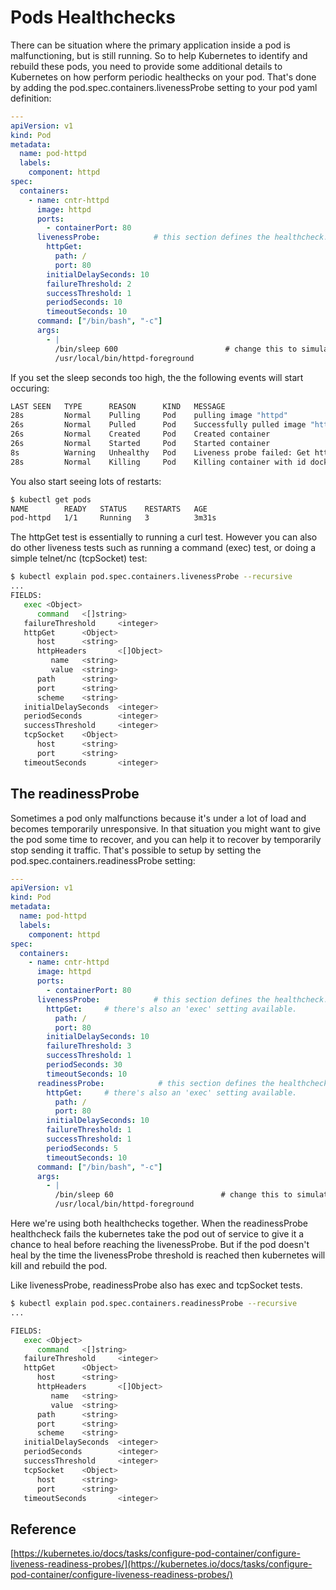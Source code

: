 # Pods Healthchecks

There can be situation where the primary application inside a pod is malfunctioning, but is still running. So to help Kubernetes to identify and rebuild these pods, you need to provide some additional details to Kubernetes on how perform periodic healthecks on your pod. That's done by adding the pod.spec.containers.livenessProbe setting to your pod yaml definition:



```yaml
---
apiVersion: v1
kind: Pod
metadata:
  name: pod-httpd
  labels:
    component: httpd
spec:
  containers:
    - name: cntr-httpd
      image: httpd
      ports:
        - containerPort: 80
      livenessProbe:            # this section defines the healthcheck. 
        httpGet:
          path: /
          port: 80
        initialDelaySeconds: 10
        failureThreshold: 2
        successThreshold: 1
        periodSeconds: 10
        timeoutSeconds: 10
      command: ["/bin/bash", "-c"]
      args:
        - |
          /bin/sleep 600                        # change this to simulate malfunctions
          /usr/local/bin/httpd-foreground  
```

If you set the sleep seconds too high, the the following events will start occuring:

```bash
LAST SEEN   TYPE      REASON      KIND   MESSAGE
28s         Normal    Pulling     Pod    pulling image "httpd"
26s         Normal    Pulled      Pod    Successfully pulled image "httpd"
26s         Normal    Created     Pod    Created container
26s         Normal    Started     Pod    Started container
8s          Warning   Unhealthy   Pod    Liveness probe failed: Get http://172.17.0.7:80/: dial tcp 172.17.0.7:80: connect: connection refused
28s         Normal    Killing     Pod    Killing container with id docker://cntr-httpd:Container failed liveness probe.. Container will be killed and recreated.
```

You also start seeing lots of restarts:


```bash
$ kubectl get pods
NAME        READY   STATUS    RESTARTS   AGE
pod-httpd   1/1     Running   3          3m31s
```

The httpGet test is essentially to running a curl test. However you can also do other liveness tests such as running a command (exec) test, or doing a simple telnet/nc (tcpSocket) test:

```bash
$ kubectl explain pod.spec.containers.livenessProbe --recursive
...
FIELDS:
   exec <Object>
      command   <[]string>
   failureThreshold     <integer>
   httpGet      <Object>
      host      <string>
      httpHeaders       <[]Object>
         name   <string>
         value  <string>
      path      <string>
      port      <string>
      scheme    <string>
   initialDelaySeconds  <integer>
   periodSeconds        <integer>
   successThreshold     <integer>
   tcpSocket    <Object>
      host      <string>
      port      <string>
   timeoutSeconds       <integer>
```


## The readinessProbe

Sometimes a pod only malfunctions because it's under a lot of load and becomes temporarily unresponsive. In that situation you might want to give the pod some time to recover, and you can help it to recover by temporarily stop sending it traffic. That's possible to setup by setting the pod.spec.containers.readinessProbe setting:

```yaml
---
apiVersion: v1
kind: Pod
metadata:
  name: pod-httpd
  labels:
    component: httpd
spec:
  containers:
    - name: cntr-httpd
      image: httpd
      ports:
        - containerPort: 80
      livenessProbe:            # this section defines the healthcheck.
        httpGet:     # there's also an 'exec' setting available.
          path: /
          port: 80
        initialDelaySeconds: 10
        failureThreshold: 3
        successThreshold: 1
        periodSeconds: 30
        timeoutSeconds: 10
      readinessProbe:            # this section defines the healthcheck.
        httpGet:     # there's also an 'exec' setting available.
          path: /
          port: 80
        initialDelaySeconds: 10
        failureThreshold: 1
        successThreshold: 1
        periodSeconds: 5
        timeoutSeconds: 10
      command: ["/bin/bash", "-c"]
      args:
        - |
          /bin/sleep 60                        # change this to simulate malfunctions
          /usr/local/bin/httpd-foreground  

```
Here we're using both healthchecks together. When the readinessProbe healthcheck fails the kubernetes take the pod out of service to give it a chance to heal before reaching the livenessProbe. But if the pod doesn't heal by the time the livenessProbe threshold is reached then kubernetes will kill and rebuild the pod. 

Like livenessProbe, readinessProbe also has exec and tcpSocket tests. 

```bash
$ kubectl explain pod.spec.containers.readinessProbe --recursive
...

FIELDS:
   exec <Object>
      command   <[]string>
   failureThreshold     <integer>
   httpGet      <Object>
      host      <string>
      httpHeaders       <[]Object>
         name   <string>
         value  <string>
      path      <string>
      port      <string>
      scheme    <string>
   initialDelaySeconds  <integer>
   periodSeconds        <integer>
   successThreshold     <integer>
   tcpSocket    <Object>
      host      <string>
      port      <string>
   timeoutSeconds       <integer>
```


## Reference

[https://kubernetes.io/docs/tasks/configure-pod-container/configure-liveness-readiness-probes/](https://kubernetes.io/docs/tasks/configure-pod-container/configure-liveness-readiness-probes/)

